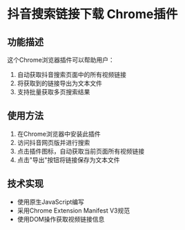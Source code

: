 # 抖音搜索链接下载 Chrome插件

## 功能描述
这个Chrome浏览器插件可以帮助用户：
1. 自动获取抖音搜索页面中的所有视频链接
2. 将获取到的链接导出为文本文件
3. 支持批量获取多页搜索结果

## 使用方法
1. 在Chrome浏览器中安装此插件
2. 访问抖音网页版并进行搜索
3. 点击插件图标，自动获取当前页面所有视频链接
4. 点击"导出"按钮将链接保存为文本文件

## 技术实现
- 使用原生JavaScript编写
- 采用Chrome Extension Manifest V3规范
- 使用DOM操作获取视频链接信息 